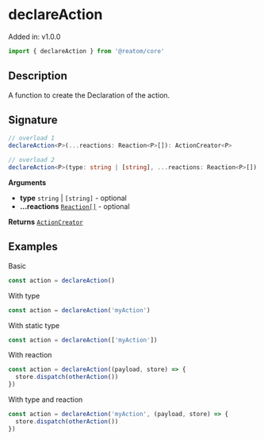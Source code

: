 # declareAction

Added in: v1.0.0

```js
import { declareAction } from '@reatom/core'
```

## Description

A function to create the Declaration of the action.

## Signature

```typescript
// overload 1
declareAction<P>(...reactions: Reaction<P>[]): ActionCreator<P>

// overload 2
declareAction<P>(type: string | [string], ...reactions: Reaction<P>[]): ActionCreator<P>
```

**Arguments**
- **type** `string` | `[string]` - optional
- **...reactions** [`Reaction[]`](./Reaction) - optional

**Returns** [`ActionCreator`](./ActionCreator)

## Examples

Basic
```js
const action = declareAction()
```

With type
```js
const action = declareAction('myAction')
```

With static type
```js
const action = declareAction(['myAction'])
```

With reaction
```js
const action = declareAction((payload, store) => {
  store.dispatch(otherAction())
})
```

With type and reaction
```js
const action = declareAction('myAction', (payload, store) => {
  store.dispatch(otherAction())
})
```
